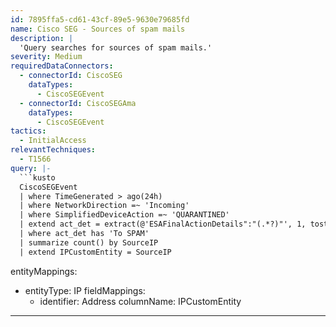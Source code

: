 ```yaml
---
id: 7895ffa5-cd61-43cf-89e5-9630e79685fd
name: Cisco SEG - Sources of spam mails
description: |
  'Query searches for sources of spam mails.'
severity: Medium
requiredDataConnectors:
  - connectorId: CiscoSEG
    dataTypes:
      - CiscoSEGEvent
  - connectorId: CiscoSEGAma
    dataTypes:
      - CiscoSEGEvent
tactics:
  - InitialAccess
relevantTechniques:
  - T1566
query: |-
  ```kusto
  CiscoSEGEvent
  | where TimeGenerated > ago(24h)
  | where NetworkDirection =~ 'Incoming'
  | where SimplifiedDeviceAction =~ 'QUARANTINED'
  | extend act_det = extract(@'ESAFinalActionDetails":"(.*?)"', 1, tostring(AdditionalFields))
  | where act_det has 'To SPAM'
  | summarize count() by SourceIP
  | extend IPCustomEntity = SourceIP
  ```
entityMappings:
  - entityType: IP
    fieldMappings:
      - identifier: Address
        columnName: IPCustomEntity
---
```


